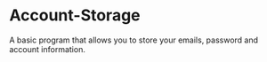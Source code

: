 # Account-Storage
 A basic program that allows you to store your emails, password and account information.
